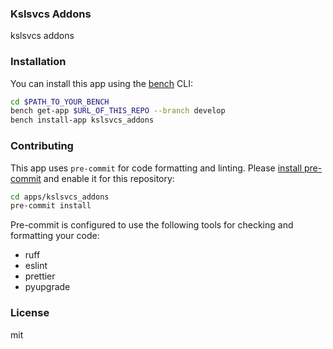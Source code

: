 ### Kslsvcs Addons

kslsvcs addons 

### Installation

You can install this app using the [bench](https://github.com/frappe/bench) CLI:

```bash
cd $PATH_TO_YOUR_BENCH
bench get-app $URL_OF_THIS_REPO --branch develop
bench install-app kslsvcs_addons
```

### Contributing

This app uses `pre-commit` for code formatting and linting. Please [install pre-commit](https://pre-commit.com/#installation) and enable it for this repository:

```bash
cd apps/kslsvcs_addons
pre-commit install
```

Pre-commit is configured to use the following tools for checking and formatting your code:

- ruff
- eslint
- prettier
- pyupgrade

### License

mit
